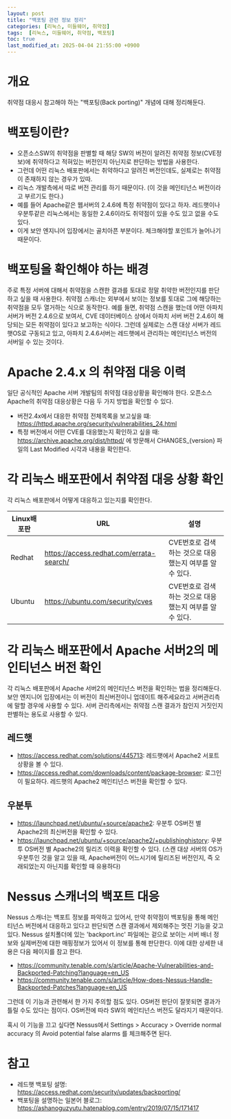 ```yaml
---
layout: post
title: "백포팅 관련 정보 정리"
categories: [리눅스, 미들웨어, 취약점]
tags:  [리눅스, 미들웨어, 취약점, 백포팅]
toc: true
last_modified_at: 2025-04-04 21:55:00 +0900
---
```



# 개요 
취약점 대응시 참고해야 하는 "백포팅(Back porting)" 개념에 대해 정리해둔다. 

# 백포팅이란?
- 오픈소스SW의 취약점을 판별할 때 해당 SW의 버전이 알려진 취약점 정보(CVE정보)에 취약하다고 적혀있는 버전인지 아닌지로 판단하는 방법을 사용한다. 
- 그런데 어떤 리눅스 배포판에서는 취약하다고 알려진 버전인데도, 실제로는 취약점이 존재하지 않는 경우가 있따. 
- 리눅스 개발측에서 따로 버전 관리를 하기 때문이다. (이 것을 메인티넌스 버전이라고 부르기도 한다.)
- 예를 들어 Apache같은 웹서버의 2.4.6에 특정 취약점이 있다고 하자. 레드햇이나 우분투같은 리눅스에서는 동일한 2.4.6이라도 취약점이 있을 수도 있고 없을 수도 있다. 
- 이게 보안 엔지니어 입장에서는 골치아픈 부분이다. 체크해야할 포인트가 늘어나기 때문이다. 

# 백포팅을 확인해야 하는 배경 
주로 특정 서버에 대해서 취약점을 스캔한 결과를 토대로 정말 취약한 버전인지를 판단하고 싶을 때 사용한다. 취약점 스캐너는 외부에서 보이는 정보를 토대로 그에 해당하는 취약점을 모두 열거하는 식으로 동작한다. 예를 들면, 취약점 스캔을 했는데 어떤 아파치 서버가 버전 2.4.6으로 보여서, CVE 데이터베이스 상에서 아파치 서버 버전 2.4.6이 해당되는 모든 취약점이 있다고 보고하는 식이다. 그런데 실제로는 스캔 대상 서버가 레드햇OS로 구동되고 있고, 아파치 2.4.6서버는 레드햇에서 관리하는 메인티넌스 버전의 서버일 수 있는 것이다. 

# Apache 2.4.x 의 취약점 대응 이력
일단 공식적인 Apache 서버 개발팀의 취약점 대응상황을 확인해야 한다. 오픈소스 Apache의 취약점 대응상황은 다음 두 가지 방법을 확인할 수 있다. 

- 버전2.4x에서 대응한 취약점 전체목록을 보고싶을 떄: https://httpd.apache.org/security/vulnerabilities_24.html
- 특정 버전에서 어떤 CVE를 대응했는지 확인하고 싶을 때: https://archive.apache.org/dist/httpd/ 에 방문해서 CHANGES_{version} 파일의 Last Modified 시각과 내용을 확인한다. 

# 각 리눅스 배포판에서 취약점 대응 상황 확인
각 리눅스 배포판에서 어떻게 대응하고 있는지를 확인한다. 

|Linux배포판|URL|설명|
|----------|----|---|
|Redhat|https://access.redhat.com/errata-search/|CVE번호로 검색하는 것으로 대응했는지 여부를 알 수 있다.|
|Ubuntu|https://ubuntu.com/security/cves|CVE번호로 검색하는 것으로 대응했는지 여부를 알 수 있다.|


# 각 리눅스 배포판에서 Apache 서버2의 메인티넌스 버전 확인
각 리눅스 배포판에서 Apache 서버2의 메인티넌스 버전을 확인하는 법을 정리해둔다. 보안 엔지니어 입장에서는 이 버전이 최신버전이니 업데이트 해주세요라고 서버관리측에 말할 경우에 사용할 수 있다. 서버 관리측에서는 취약점 스캔 결과가 참인지 거짓인지 판별하는 용도로 사용할 수 있다. 

## 레드햇
- https://access.redhat.com/solutions/445713: 레드햇에서 Apache2 서포트 상황을 볼 수 있다. 
- https://access.redhat.com/downloads/content/package-browser: 로그인이 필요하다. 레드햇의 Apache2 메인티넌스 버전을 확인할 수 있다. 

## 우분투
- https://launchpad.net/ubuntu/+source/apache2: 우분투 OS버전 별 Apache2의 최신버전을 확인할 수 있다. 
- https://launchpad.net/ubuntu/+source/apache2/+publishinghistory: 우분투 OS버전 별 Apache2의 릴리즈 이력을 확인할 수 있다. (스캔 대상 서버의 OS가 우분투인 것을 알고 있을 때, Apache버전이 어느시기에 릴리즈된 버전인지, 즉 오래되었는지 아닌지를 확인할 때 유용하다)

# Nessus 스캐너의 백포트 대응
Nessus 스캐너는 백포트 정보를 파악하고 있어서, 만약 취약점이 백포팅을 통해 메인티넌스 버전에서 대응하고 있다고 판단되면 스캔 결과에서 제외해주는 멋진 기능을 갖고 있다. Nessus 설치폴더에 있는 'backport.inc' 파일에는 겉으로 보이는 서버 배너 정보와 실제버전에 대한 매핑정보가 있어서 이 정보를 통해 판단한다. 이에 대한 상세한 내용은 다음 페이지를 참고 한다. 

- https://community.tenable.com/s/article/Apache-Vulnerabilities-and-Backported-Patching?language=en_US
- https://community.tenable.com/s/article/How-does-Nessus-Handle-Backported-Patches?language=en_US


그런데 이 기능과 관련해서 한 가지 주의할 점도 있다. OS버전 판단이 잘못되면 결과가 틀릴 수도 있다는 점이다. OS버전에 따라 SW의 메인티넌스 버전도 달라지기 때문이다. 

혹시 이 기능을 끄고 싶다면 Nessus에서 Settings > Accuracy > Override normal accuracy 의 Avoid potential false alarms 를 체크해주면 된다. 

# 참고 
- 레드햇 백포팅 설명: https://access.redhat.com/security/updates/backporting/
- 백포팅을 설명하는 일본어 블로그: https://ashanoguzyutu.hatenablog.com/entry/2019/07/15/171417
